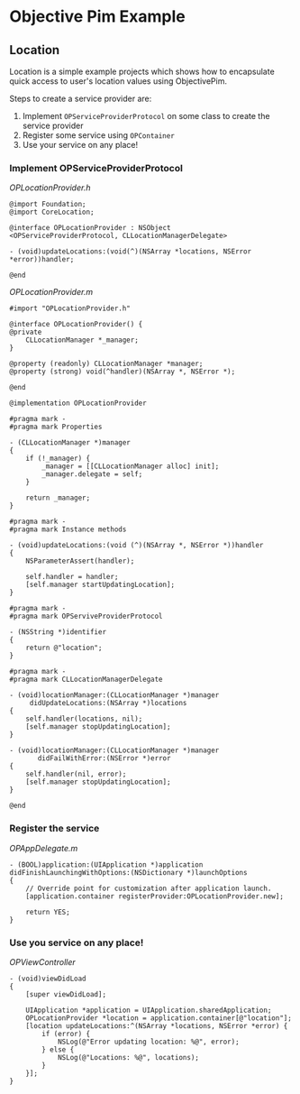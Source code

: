 # Objective Pim Example #

## Location ##

Location is a simple example projects which shows how to encapsulate quick access to user's location values using ObjectivePim.

Steps to create a service provider are:

1. Implement ``OPServiceProviderProtocol`` on some class to create the service provider
2. Register some service using ``OPContainer``
3. Use your service on any place!

### Implement OPServiceProviderProtocol ###

*OPLocationProvider.h*

	@import Foundation;
	@import CoreLocation;

	@interface OPLocationProvider : NSObject
	<OPServiceProviderProtocol, CLLocationManagerDelegate>

	- (void)updateLocations:(void(^)(NSArray *locations, NSError *error))handler;

	@end
	
*OPLocationProvider.m*

	#import "OPLocationProvider.h"

	@interface OPLocationProvider() {
	@private
    	CLLocationManager *_manager;
	}

	@property (readonly) CLLocationManager *manager;
	@property (strong) void(^handler)(NSArray *, NSError *);

	@end

	@implementation OPLocationProvider

	#pragma mark -
	#pragma mark Properties

	- (CLLocationManager *)manager
	{
    	if (!_manager) {
        	_manager = [[CLLocationManager alloc] init];
	        _manager.delegate = self;
    	}
    
	    return _manager;
	}

	#pragma mark -
	#pragma mark Instance methods

	- (void)updateLocations:(void (^)(NSArray *, NSError *))handler
	{
    	NSParameterAssert(handler);
    
	    self.handler = handler;
    	[self.manager startUpdatingLocation];
	}

	#pragma mark -
	#pragma mark OPServiveProviderProtocol

	- (NSString *)identifier
	{
    	return @"location";
	}

	#pragma mark -
	#pragma mark CLLocationManagerDelegate

	- (void)locationManager:(CLLocationManager *)manager
    	 didUpdateLocations:(NSArray *)locations
	{
    	self.handler(locations, nil);
	    [self.manager stopUpdatingLocation];
	}

	- (void)locationManager:(CLLocationManager *)manager
    	   didFailWithError:(NSError *)error
	{
    	self.handler(nil, error);
	    [self.manager stopUpdatingLocation];
	}

	@end
	
### Register the service ###

*OPAppDelegate.m*

	- (BOOL)application:(UIApplication *)application 
	didFinishLaunchingWithOptions:(NSDictionary *)launchOptions
	{
		// Override point for customization after application launch.
    	[application.container registerProvider:OPLocationProvider.new];
        
    	return YES;
	}
	
### Use you service on any place! ###

*OPViewController*

	- (void)viewDidLoad
	{
    	[super viewDidLoad];
    
	    UIApplication *application = UIApplication.sharedApplication;
    	OPLocationProvider *location = application.container[@"location"];
	    [location updateLocations:^(NSArray *locations, NSError *error) {
    	    if (error) {
        	    NSLog(@"Error updating location: %@", error);
	        } else {
    	        NSLog(@"Locations: %@", locations);
        	}
	    }];
	}





